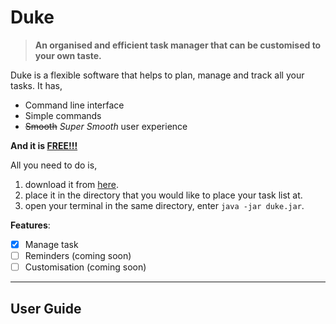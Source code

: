 # Duke

> **An organised and efficient task manager that can be customised to your own taste.**

Duke is a flexible software that helps to plan, manage and track all your tasks. It has,

+ Command line interface
+ Simple commands
+ ~~Smooth~~ *Super Smooth* user experience 

**And it is **<u>FREE!!!</u>**** 

All you need to do is, 

1. download it from [here](https://github.com/wweqg/ip/releases/download/v0.6/duke.jar).
2. place it in the directory that you would like to place your task list at.
3. open your terminal in the same directory, enter `java -jar duke.jar`.

**Features**: 

- [x] Manage task
- [ ] Reminders (coming soon)
- [ ] Customisation (coming soon)

----

## User Guide
